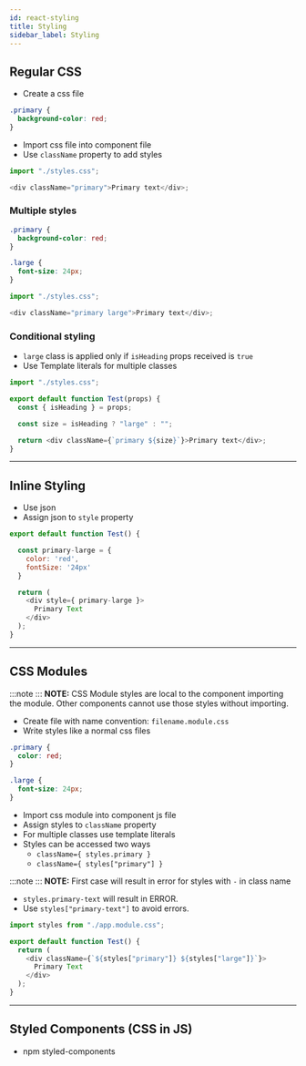 ```yaml
---
id: react-styling
title: Styling
sidebar_label: Styling
---
```


## Regular CSS

- Create a css file

```css filename="styles.css"
.primary {
  background-color: red;
}
```

- Import css file into component file
- Use `className` property to add styles

```js filename="Test.js"
import "./styles.css";

<div className="primary">Primary text</div>;
```

### Multiple styles

```css filename="styles.css"
.primary {
  background-color: red;
}

.large {
  font-size: 24px;
}
```

```js filename="Test.js"
import "./styles.css";

<div className="primary large">Primary text</div>;
```

### Conditional styling

- `large` class is applied only if `isHeading` props received is `true`
- Use Template literals for multiple classes

```js filename="Test.js"
import "./styles.css";

export default function Test(props) {
  const { isHeading } = props;

  const size = isHeading ? "large" : "";

  return <div className={`primary ${size}`}>Primary text</div>;
}
```

---

## Inline Styling

- Use json
- Assign json to `style` property

```js filename="Test.js"
export default function Test() {

  const primary-large = {
    color: 'red',
    fontSize: '24px'
  }

  return (
    <div style={ primary-large }>
      Primary Text
    </div>
  );
}

```

---

## CSS Modules

:::note
:::
**NOTE:** CSS Module styles are local to the component importing the module. Other components cannot use those styles without importing.

- Create file with name convention: `filename.module.css`
- Write styles like a normal css files

```css filename="test.module.css"
.primary {
  color: red;
}

.large {
  font-size: 24px;
}
```

- Import css module into component js file
- Assign styles to `className` property
- For multiple classes use template literals
- Styles can be accessed two ways
  - `className={ styles.primary }`
  - `className={ styles["primary"] }`

:::note
:::
**NOTE:** First case will result in error for styles with `-` in class name

- `styles.primary-text` will result in ERROR.
- Use `styles["primary-text"]` to avoid errors.

```js filename="Test.js"
import styles from "./app.module.css";

export default function Test() {
  return (
    <div className={`${styles["primary"]} ${styles["large"]}`}>
      Primary Text
    </div>
  );
}
```

---

## Styled Components (CSS in JS)

- npm styled-components
